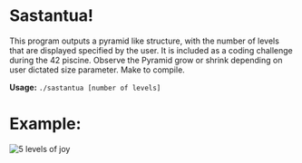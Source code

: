 # Sastantua!

This program outputs a pyramid like structure, with the number of levels that are displayed specified by the user. It is included as a coding challenge during the 42 piscine. Observe the Pyramid grow or shrink depending on user dictated size parameter. Make to compile. 

**Usage:**
```./sastantua [number of levels]```

# Example:

![5 levels of joy](https://user-images.githubusercontent.com/8321639/70363554-b2334e80-183d-11ea-8919-7fb9880eb1e7.png)





